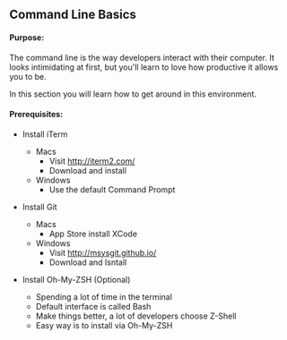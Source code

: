 ## Command Line Basics

#### Purpose:

The command line is the way developers interact with their computer. It looks intimidating at first, but you'll learn to love how productive it allows you to be.

In this section you will learn how to get around in this environment.

#### Prerequisites:

* Install iTerm
  * Macs
    * Visit http://iterm2.com/
    * Download and install
  * Windows
    * Use the default Command Prompt

* Install Git
  * Macs
    * App Store install XCode
  * Windows
    * Visit http://msysgit.github.io/
    * Download and Isntall

* Install Oh-My-ZSH (Optional)
  * Spending a lot of time in the terminal
  * Default interface is called Bash
  * Make things better, a lot of developers choose Z-Shell
  * Easy way is to install via Oh-My-ZSH
